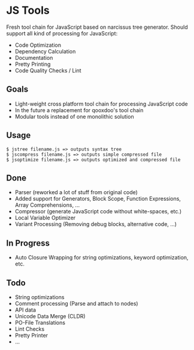 JS Tools
========

Fresh tool chain for JavaScript based on narcissus tree generator. Should support all kind of processing for JavaScript:

- Code Optimization
- Dependency Calculation
- Documentation
- Pretty Printing
- Code Quality Checks / Lint

Goals
-----

- Light-weight cross platform tool chain for processing JavaScript code
- In the future a replacement for qooxdoo's tool chain
- Modular tools instead of one monolithic solution

Usage
-----

    $ jstree filename.js => outputs syntax tree
    $ jscompress filename.js => outputs simple compressed file
    $ jsoptimize filename.js => outputs optimized and compressed file

Done
----

- Parser (reworked a lot of stuff from original code)
- Added support for Generators, Block Scope, Function Expressions, Array Comprehensions, ...
- Compressor (generate JavaScript code without white-spaces, etc.)
- Local Variable Optimizer
- Variant Processing (Removing debug blocks, alternative code, ...)

In Progress
-----------

- Auto Closure Wrapping for string optimizations, keyword optimization, etc.

Todo
----

- String optimizations
- Comment processing (Parse and attach to nodes)
- API data
- Unicode Data Merge (CLDR)
- PO-File Translations
- Lint Checks
- Pretty Printer
- ...
